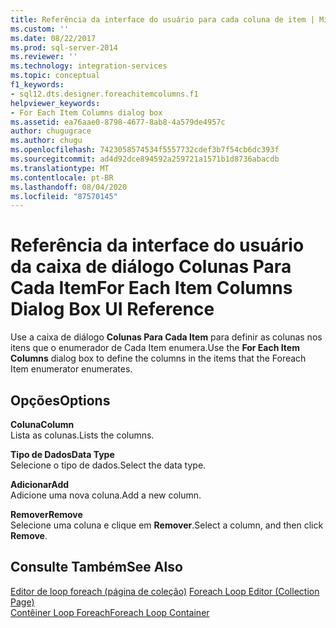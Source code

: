 ```yaml
---
title: Referência da interface do usuário para cada coluna de item | Microsoft Docs
ms.custom: ''
ms.date: 08/22/2017
ms.prod: sql-server-2014
ms.reviewer: ''
ms.technology: integration-services
ms.topic: conceptual
f1_keywords:
- sql12.dts.designer.foreachitemcolumns.f1
helpviewer_keywords:
- For Each Item Columns dialog box
ms.assetid: ea76aae0-8798-4677-8ab8-4a579de4957c
author: chugugrace
ms.author: chugu
ms.openlocfilehash: 7423058574534f5557732cdef3b7f54cb6dc393f
ms.sourcegitcommit: ad4d92dce894592a259721a1571b1d8736abacdb
ms.translationtype: MT
ms.contentlocale: pt-BR
ms.lasthandoff: 08/04/2020
ms.locfileid: "87570145"
---
```

# <a name="for-each-item-columns-dialog-box-ui-reference"></a><span data-ttu-id="cd482-102">Referência da interface do usuário da caixa de diálogo Colunas Para Cada Item</span><span class="sxs-lookup"><span data-stu-id="cd482-102">For Each Item Columns Dialog Box UI Reference</span></span>
  <span data-ttu-id="cd482-103">Use a caixa de diálogo **Colunas Para Cada Item** para definir as colunas nos itens que o enumerador de Cada Item enumera.</span><span class="sxs-lookup"><span data-stu-id="cd482-103">Use the **For Each Item Columns** dialog box to define the columns in the items that the Foreach Item enumerator enumerates.</span></span>  
  
## <a name="options"></a><span data-ttu-id="cd482-104">Opções</span><span class="sxs-lookup"><span data-stu-id="cd482-104">Options</span></span>  
 <span data-ttu-id="cd482-105">**Coluna**</span><span class="sxs-lookup"><span data-stu-id="cd482-105">**Column**</span></span>  
 <span data-ttu-id="cd482-106">Lista as colunas.</span><span class="sxs-lookup"><span data-stu-id="cd482-106">Lists the columns.</span></span>  
  
 <span data-ttu-id="cd482-107">**Tipo de Dados**</span><span class="sxs-lookup"><span data-stu-id="cd482-107">**Data Type**</span></span>  
 <span data-ttu-id="cd482-108">Selecione o tipo de dados.</span><span class="sxs-lookup"><span data-stu-id="cd482-108">Select the data type.</span></span>  
  
 <span data-ttu-id="cd482-109">**Adicionar**</span><span class="sxs-lookup"><span data-stu-id="cd482-109">**Add**</span></span>  
 <span data-ttu-id="cd482-110">Adicione uma nova coluna.</span><span class="sxs-lookup"><span data-stu-id="cd482-110">Add a new column.</span></span>  
  
 <span data-ttu-id="cd482-111">**Remover**</span><span class="sxs-lookup"><span data-stu-id="cd482-111">**Remove**</span></span>  
 <span data-ttu-id="cd482-112">Selecione uma coluna e clique em **Remover**.</span><span class="sxs-lookup"><span data-stu-id="cd482-112">Select a column, and then click **Remove**.</span></span>  
  
## <a name="see-also"></a><span data-ttu-id="cd482-113">Consulte Também</span><span class="sxs-lookup"><span data-stu-id="cd482-113">See Also</span></span>  
 <span data-ttu-id="cd482-114">[Editor de loop foreach &#40;página de coleção&#41;](../../2014/integration-services/foreach-loop-editor-collection-page.md) </span><span class="sxs-lookup"><span data-stu-id="cd482-114">[Foreach Loop Editor &#40;Collection Page&#41;](../../2014/integration-services/foreach-loop-editor-collection-page.md) </span></span>  
 [<span data-ttu-id="cd482-115">Contêiner Loop Foreach</span><span class="sxs-lookup"><span data-stu-id="cd482-115">Foreach Loop Container</span></span>](control-flow/foreach-loop-container.md)  
  
  
